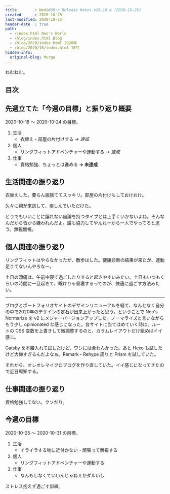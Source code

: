 ```yaml
---
title        : Neo&#39;s Release Notes v29.10.4 (2020-10-25)
created      : 2020-10-25
last-modified: 2020-10-25
header-date  : true
path:
  - /index.html Neo's World
  - /blog/index.html Blog
  - /blog/2020/index.html 2020年
  - /blog/2020/10/index.html 10月
hidden-info:
  original-blog: Murga
---
```


ねむねむ。

## 目次

## 先週立てた「今週の目標」と振り返り概要

2020-10-18 〜 2020-10-24 の目標。

1. 生活
    - 衣替え・部屋の片付けする *→ 達成*
2. 個人
    - リングフィットアドベンチャーや運動する *→ 達成*
3. 仕事
    - 資格勉強、ちょっとは進める **→ 未達成**

## 生活関連の振り返り

衣替えした。要らん服捨ててスッキリ。部屋の片付けもしておけおけ。

久々に親が来訪して、楽しんでいただけた。

どうでもいいことに譲れない自論を持つタイプとは上手くいかないよね。そんなんだから皆から嫌われんだよ。誰も協力してやんねーから一人でやってろと思う。無視無視。

## 個人関連の振り返り

リングフィットはやらなかったが、散歩はした。健康診断の結果が来たが、運動足りてないんやろなー。

土日の頭痛は、午前中寝て過ごしたりすると起きやすいみたい。土日もいつもくらいの時間に一旦起きて、眠けりゃ昼寝するってのが、快適に過ごす方法みたい。

-----

ブログとポートフォリオサイトのデザインリニューアルを経て、なんとなく自分の中で2020年のデザインの定石が出来上がったと思う。ということで Neo's Normarize を v2 にメジャーバージョンアップした。ノーマライズと言いながらもう少し opinionated な感じになった。各サイトに当てはめていく時は、ルートの CSS 変数を上書きして微調整するのと、カラムレイアウトだけ組めばイイ感じ。

Gatsby を本腰入れて試したけど、ワシには合わんかった。あと Hexo も試したけど大仰すぎるんだよなぁ。Remark・Rehype 周りと Prism を試していた。

それから、オレオレマイクロブログを作り直していた。イイ感じになってきたので近日周知する。

## 仕事関連の振り返り

資格勉強してない。クソだり。

## 今週の目標

2020-10-25 〜 2020-10-31 の目標。

1. 生活
    - イライラする物に近付かない・頑張って無視する
2. 個人
    - リングフィットアドベンチャーや運動する
3. 仕事
    - なんもしなくていいんじゃねぇかダルいし

ストレス抱えず過ごす訓練。
